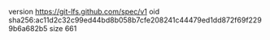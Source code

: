version https://git-lfs.github.com/spec/v1
oid sha256:ac11d2c32c99ed44bd8b058b7cfe208241c44479ed1dd872f69f2299b6a682b5
size 661
